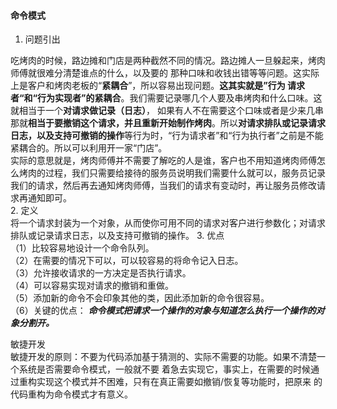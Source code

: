 #### 命令模式

1. 问题引出

吃烤肉的时候，路边摊和门店是两种截然不同的情况。路边摊人一旦躲起来，烤肉师傅就很难分清楚谁点的什么，以及要的
那种口味和收钱出错等等问题。这实际上是客户和烤肉老板的“**紧耦合**”，所以容易出现问题。**这其实就是”行为
请求者“和“行为实现者”的紧耦合**。我们需要记录哪几个人要及串烤肉和什么口味。这就相当于一个**对请求做记录（日志）**，
如果有人不在需要这个口味或者是少来几串那就**相当于要撤销这个请求，并且重新开始制作烤肉**。所以**对请求排队或记录请求日志，以及支持可撤销的操作**等行为时，“行为请求者”和“行为执行者”之前是不能紧耦合的。所以可以利用开一家“门店”。  
实际的意思就是，烤肉师傅并不需要了解吃的人是谁，客户也不用知道烤肉师傅怎么烤肉的过程，我们只需要给接待的服务员说明我们需要什么就可以，服务员记录我们的请求，然后再去通知烤肉师傅，当我们的请求有变动时，再让服务员修改请求再通知即可。  
2. 定义  
将一个请求封装为一个对象，从而使你可用不同的请求对客户进行参数化；对请求排队或记录请求日志，以及支持可撤销的操作。
3. 优点  
（1）比较容易地设计一个命令队列。  
（2）在需要的情况下可以，可以较容易的将命令记入日志。  
（3）允许接收请求的一方决定是否执行请求。  
（4）可以容易实现对请求的撤销和重做。  
（5）添加新的命令不会印象其他的类，因此添加新的命令很容易。  
（6）关键的优点： ***命令模式把请求一个操作的对象与知道怎么执行一个操作的对象分割开。***  


敏捷开发  
敏捷开发的原则：不要为代码添加基于猜测的、实际不需要的功能。如果不清楚一个系统是否需要命令模式，一般就不要
着急去实现它，事实上，在需要的时候通过重构实现这个模式并不困难，只有在真正需要如撤销/恢复等功能时，把原来
的代码重构为命令模式才有意义。